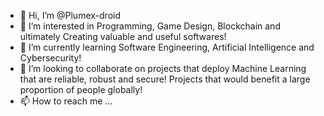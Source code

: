 - 👋 Hi, I’m @Plumex-droid
- 👀 I’m interested in Programming, Game Design, Blockchain and ultimately Creating valuable and useful softwares!
- 🌱 I’m currently learning Software Engineering, Artificial Intelligence and Cybersecurity!
- 💞️ I’m looking to collaborate on projects that deploy Machine Learning that are reliable, robust and secure! Projects that would benefit a large proportion of people globally!
- 📫 How to reach me ...

<!---
Plumex-droid/Plumex-droid is a ✨ special ✨ repository because its `README.md` (this file) appears on your GitHub profile.
You can click the Preview link to take a look at your changes.
--->
